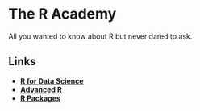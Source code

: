 # The R Academy

All you wanted to know about R but never dared to ask.

## Links

-   [**R for Data Science**](https://r4ds.hadley.nz/)
-   [**Advanced R**](https://adv-r.hadley.nz/)
-   [**R Packages**](https://r-pkgs.org/)

